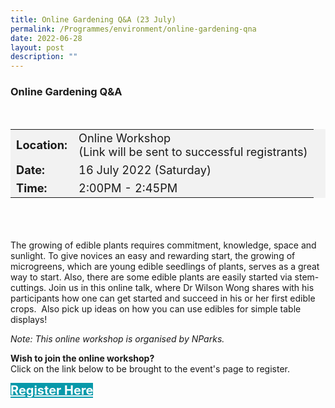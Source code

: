 ```yaml
---
title: Online Gardening Q&A (23 July)
permalink: /Programmes/environment/online-gardening-qna
date: 2022-06-28
layout: post
description: ""
---
```

### Online Gardening Q&A ###

<div style="padding:15px 0 0 0">
<table style="font-size:130%; background-color:#f2f2f2">
	<tbody>
		<tr>
			 <td><b>Location:</b></td><td>Online Workshop<br>(Link will be sent to successful registrants)</td>
		</tr>
		<tr>
		 <td><b>Date:</b> </td><td>16 July 2022 (Saturday)</td>
		</tr>
		<tr>
			<td> <b>Time:</b> </td><td>2:00PM - 2:45PM</td>
		</tr>
	</tbody>
</table>
</div>

<div style="padding:35px 0 0 0">
	<p>The growing of edible plants requires commitment, knowledge, space and sunlight. To give novices an easy and rewarding start, the growing of microgreens, which are young edible seedlings of plants, serves as a great way to start. Also, there are some edible plants are easily started via stem-cuttings. Join us in this online talk, where Dr Wilson Wong shares with his participants how one can get started and succeed in his or her first edible crops.  Also pick up ideas on how you can use edibles for simple table displays!</p>
	<p><i>Note: This online workshop is organised by NParks.</i></p>
</div>

<b>	Wish to join the online workshop?</b><br>
Click on the link below to be brought to the event's page to register.
<div>
	<a href="https://www.nparks.gov.sg/activities/events-and-workshops/2022/7/an-easy-start-in-edible-gardening-(july)" style="font-size:20px; width:35%; height:60px; background-color:#0899AA; color:white" class="bp-button"><b>Register Here</b></a>
</div>